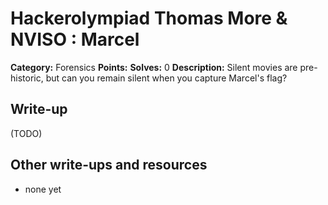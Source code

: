# Hackerolympiad Thomas More & NVISO : Marcel

**Category:** Forensics
**Points:**
**Solves:** 0
**Description:** Silent movies are pre-historic, but can you remain silent when you capture Marcel's flag?



## Write-up

(TODO)

## Other write-ups and resources

* none yet
